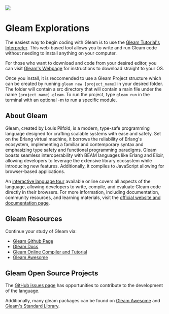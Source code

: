 <img src="https://raw.githubusercontent.com/rtoal/polyglot/master/docs/resources/gleam-logo-64.png">

# Gleam Explorations

The easiest way to begin coding with Gleam is to use the [Gleam Tutorial's Interpreter](https://tour.gleam.run/). This web-based tool allows you to write and run Gleam code without needing to install anything on your computer.

For those who want to download and code from your desired editor, you can visit [Gleam's Webpage](https://gleam.run/getting-started/installing/#installing-gleam) for instructions to download straight to your OS.

Once you install, it is reccomended to use a Gleam Project structure which can be created by running `gleam new [project_name]` in your desired folder. The folder will contain a src directory that will contain a main file under the name `[project_name].gleam`. To run the project, type `gleam run` in the terminal with an optional -m to run a specific module.

## About Gleam

⁤Gleam, created by Louis Pilfold, is a modern, type-safe programming language designed for crafting scalable systems with ease and safety. ⁤⁤Set on the Erlang virtual machine, it borrows the reliability of Erlang's ecosystem, implementing a familiar and contemporary syntax and emphasizing type safety and functional programming paradigms. ⁤⁤Gleam boasts seamless interoperability with BEAM languages like Erlang and Elixir, allowing developers to leverage the extensive library ecosystem while introducing new features. Additionally, it compiles to JavaScript allowing for browser-based applications.

⁤An [interactive language tour](https://tour.gleam.run/) available online covers all aspects of the language, allowing developers to write, compile, and evaluate Gleam code directly in their browsers. ⁤⁤For more information, including documentation, community resources, and learning materials, visit the [official website and documentation page](https://gleam.run/).

## Gleam Resources

Continue your study of Gleam via:

- [Gleam Github Page](https://github.com/gleam-lang/gleam)
- [Gleam Docs](https://gleam.run/documentation/)
- [Gleam Online Compiler and Tutorial](https://tour.gleam.run/)
- [Gleam Awesome](https://github.com/gleam-lang/awesome-gleam)

## Gleam Open Source Projects

The [GitHub issues page](https://github.com/gleam-lang/gleam/issues) has opportunities to contribute to the development of the language.

Additionally, many gleam packages can be found on [Gleam Awesome](https://github.com/gleam-lang/awesome-gleam) and [Gleam's Standard Library](https://github.com/gleam-lang/stdlib).
